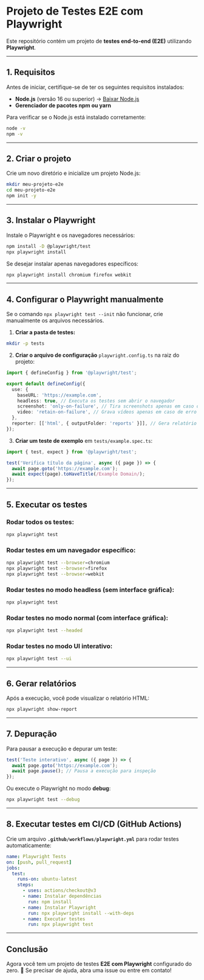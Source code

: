 # Projeto de Testes E2E com Playwright

Este repositório contém um projeto de **testes end-to-end (E2E)** utilizando **Playwright**.

---

## **1. Requisitos**
Antes de iniciar, certifique-se de ter os seguintes requisitos instalados:

- **Node.js** (versão 16 ou superior) → [Baixar Node.js](https://nodejs.org/)
- **Gerenciador de pacotes npm ou yarn**

Para verificar se o Node.js está instalado corretamente:
```sh
node -v
npm -v
```

---

## **2. Criar o projeto**
Crie um novo diretório e inicialize um projeto Node.js:
```sh
mkdir meu-projeto-e2e
cd meu-projeto-e2e
npm init -y
```

---

## **3. Instalar o Playwright**
Instale o Playwright e os navegadores necessários:
```sh
npm install -D @playwright/test
npx playwright install
```

Se desejar instalar apenas navegadores específicos:
```sh
npx playwright install chromium firefox webkit
```

---

## **4. Configurar o Playwright manualmente**
Se o comando `npx playwright test --init` não funcionar, crie manualmente os arquivos necessários.

1. **Criar a pasta de testes:**
```sh
mkdir -p tests
```

2. **Criar o arquivo de configuração** `playwright.config.ts` na raiz do projeto:
```ts
import { defineConfig } from '@playwright/test';

export default defineConfig({
  use: {
    baseURL: 'https://example.com',
    headless: true, // Executa os testes sem abrir o navegador
    screenshot: 'only-on-failure', // Tira screenshots apenas em caso de erro
    video: 'retain-on-failure', // Grava vídeos apenas em caso de erro
  },
  reporter: [['html', { outputFolder: 'reports' }]], // Gera relatório HTML
});
```

3. **Criar um teste de exemplo** em `tests/example.spec.ts`:
```ts
import { test, expect } from '@playwright/test';

test('Verifica título da página', async ({ page }) => {
  await page.goto('https://example.com');
  await expect(page).toHaveTitle(/Example Domain/);
});
```

---

## **5. Executar os testes**
### Rodar todos os testes:
```sh
npx playwright test
```

### Rodar testes em um navegador específico:
```sh
npx playwright test --browser=chromium
npx playwright test --browser=firefox
npx playwright test --browser=webkit
```

### Rodar testes no modo **headless** (sem interface gráfica):
```sh
npx playwright test
```

### Rodar testes no modo **normal** (com interface gráfica):
```sh
npx playwright test --headed
```

### Rodar testes no modo **UI interativo**:
```sh
npx playwright test --ui
```

---

## **6. Gerar relatórios**
Após a execução, você pode visualizar o relatório HTML:
```sh
npx playwright show-report
```

---

## **7. Depuração**
Para pausar a execução e depurar um teste:
```ts
test('Teste interativo', async ({ page }) => {
  await page.goto('https://example.com');
  await page.pause(); // Pausa a execução para inspeção
});
```

Ou execute o Playwright no modo **debug**:
```sh
npx playwright test --debug
```

---

## **8. Executar testes em CI/CD (GitHub Actions)**
Crie um arquivo **`.github/workflows/playwright.yml`** para rodar testes automaticamente:

```yml
name: Playwright Tests
on: [push, pull_request]
jobs:
  test:
    runs-on: ubuntu-latest
    steps:
      - uses: actions/checkout@v3
      - name: Instalar dependências
        run: npm install
      - name: Instalar Playwright
        run: npx playwright install --with-deps
      - name: Executar testes
        run: npx playwright test
```

---

## **Conclusão**
Agora você tem um projeto de testes **E2E com Playwright** configurado do zero. 🚀
Se precisar de ajuda, abra uma issue ou entre em contato!


